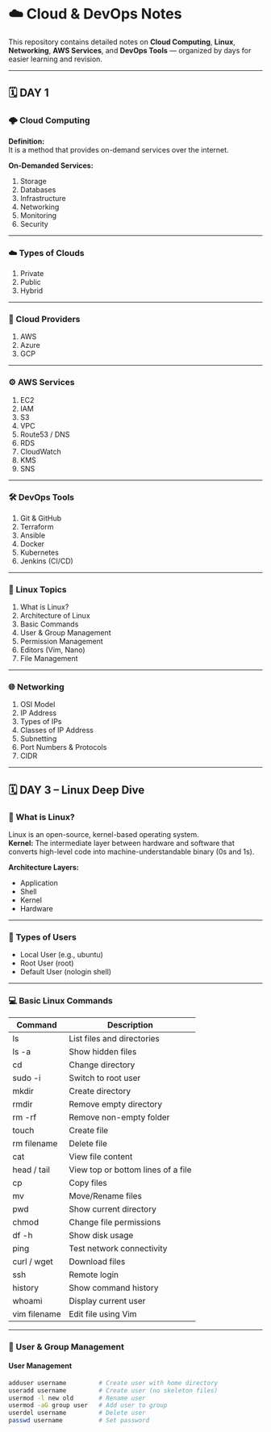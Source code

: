 # ☁️ Cloud & DevOps Notes  

This repository contains detailed notes on **Cloud Computing**, **Linux**, **Networking**, **AWS Services**, and **DevOps Tools** — organized by days for easier learning and revision.

---

## 🗓️ DAY 1  

### 🌩️ Cloud Computing  
**Definition:**  
It is a method that provides on-demand services over the internet.  

**On-Demanded Services:**  
1. Storage  
2. Databases  
3. Infrastructure  
4. Networking  
5. Monitoring  
6. Security  

---

### ☁️ Types of Clouds  
1. Private  
2. Public  
3. Hybrid  

---

### 🧰 Cloud Providers  
1. AWS  
2. Azure  
3. GCP  

---

### ⚙️ AWS Services  
1. EC2  
2. IAM  
3. S3  
4. VPC  
5. Route53 / DNS  
6. RDS  
7. CloudWatch  
8. KMS  
9. SNS  

---

### 🛠️ DevOps Tools  
1. Git & GitHub  
2. Terraform  
3. Ansible  
4. Docker  
5. Kubernetes  
6. Jenkins (CI/CD)  

---

### 🐧 Linux Topics  
1. What is Linux?  
2. Architecture of Linux  
3. Basic Commands  
4. User & Group Management  
5. Permission Management  
6. Editors (Vim, Nano)  
7. File Management  

---

### 🌐 Networking  
1. OSI Model  
2. IP Address  
3. Types of IPs  
4. Classes of IP Address  
5. Subnetting  
6. Port Numbers & Protocols  
7. CIDR  

---

## 🗓️ DAY 3 – Linux Deep Dive  

### 🐧 What is Linux?  
Linux is an open-source, kernel-based operating system.  
**Kernel:** The intermediate layer between hardware and software that converts high-level code into machine-understandable binary (0s and 1s).  

**Architecture Layers:**  
- Application  
- Shell  
- Kernel  
- Hardware  

---

### 👥 Types of Users  
- Local User (e.g., ubuntu)  
- Root User (root)  
- Default User (nologin shell)  

---

### 💻 Basic Linux Commands  

| Command | Description |
|----------|-------------|
| ls | List files and directories |
| ls -a | Show hidden files |
| cd | Change directory |
| sudo -i | Switch to root user |
| mkdir | Create directory |
| rmdir | Remove empty directory |
| rm -rf | Remove non-empty folder |
| touch | Create file |
| rm filename | Delete file |
| cat | View file content |
| head / tail | View top or bottom lines of a file |
| cp | Copy files |
| mv | Move/Rename files |
| pwd | Show current directory |
| chmod | Change file permissions |
| df -h | Show disk usage |
| ping | Test network connectivity |
| curl / wget | Download files |
| ssh | Remote login |
| history | Show command history |
| whoami | Display current user |
| vim filename | Edit file using Vim |

---

### 👤 User & Group Management  

#### User Management
```bash
adduser username         # Create user with home directory  
useradd username         # Create user (no skeleton files)  
usermod -l new old       # Rename user  
usermod -aG group user   # Add user to group  
userdel username         # Delete user  
passwd username          # Set password

